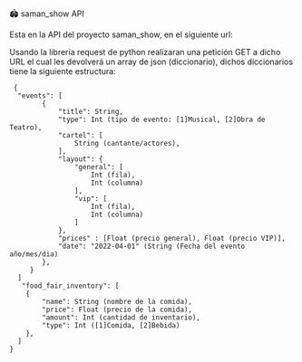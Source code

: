 🏟 saman_show API


Esta en la API del proyecto saman_show, en el siguiente url:


Usando la librería request de python realizaran una petición GET a dicho URL el cual les devolverá un array de json (diccionario), dichos diccionarios tiene la siguiente estructura:

```
 {
  "events": [
        {
            "title": String,
            "type": Int (tipo de evento: [1]Musical, [2]Obra de Teatro),
            "cartel": [
                String (cantante/actores),
            ],
            "layout": {
                "general": [
                    Int (fila),
                    Int (columna)
                ],
                "vip": [
                    Int (fila),
                    Int (columna)
                ]
            },
            "prices" : [Float (precio general), Float (precio VIP)], 
            "date": "2022-04-01" (String (Fecha del evento año/mes/dia)
        },
     }
  ]
   "food_fair_inventory": [
    {
        "name": String (nombre de la comida),
        "price": Float (precio de la comida),
        "amount": Int (cantidad de inventario),
        "type": Int ([1]Comida, [2]Bebida)
    }, 
  ] 
}
 
```
